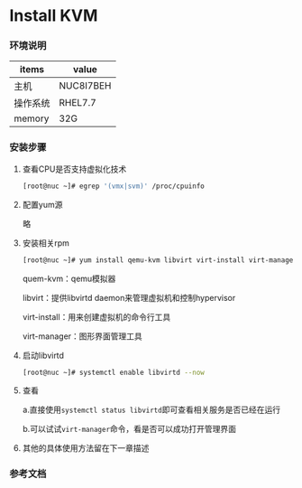 # Install KVM

### 环境说明

| items    | value     |
| -------- | --------- |
| 主机     | NUC8I7BEH |
| 操作系统 | RHEL7.7   |
| memory   | 32G       |



### 安装步骤

1. 查看CPU是否支持虚拟化技术

   ```bash
   [root@nuc ~]# egrep '(vmx|svm)' /proc/cpuinfo
   ```

2. 配置yum源

   略

3. 安装相关rpm

   ```bash
   [root@nuc ~]# yum install qemu-kvm libvirt virt-install virt-manager
   ```

   quem-kvm：qemu模拟器

   libvirt：提供libvirtd daemon来管理虚拟机和控制hypervisor

   virt-install：用来创建虚拟机的命令行工具

   virt-manager：图形界面管理工具

4. 启动libvirtd

   ```bash
   [root@nuc ~]# systemctl enable libvirtd --now 
   ```

5. 查看

   a.直接使用`systemctl status libvirtd`即可查看相关服务是否已经在运行

   b.可以试试`virt-manager`命令，看是否可以成功打开管理界面

6. 其他的具体使用方法留在下一章描述



### 参考文档

